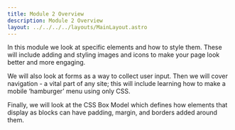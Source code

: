 ```yaml
---
title: Module 2 Overview
description: Module 2 Overview
layout: ../../../../layouts/MainLayout.astro
---
```


In this module we look at specific elements and how to style them. These will include adding and styling images and icons to make your page look better and more engaging.

We will also look at forms as a way to collect user input. Then we will cover navigation - a vital part of any site; this will include learning how to make a mobile ‘hamburger’ menu using only CSS.

Finally, we will look at the CSS Box Model which defines how elements that display as blocks can have padding, margin, and borders added around them.
